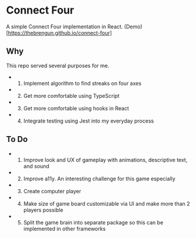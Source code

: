# Connect Four

A simple Connect Four implementation in React. (Demo)[https://thebrengun.github.io/connect-four]

## Why

This repo served several purposes for me.

  - 1. Implement algorithm to find streaks on four axes
  - 2. Get more comfortable using TypeScript
  - 3. Get more comfortable using hooks in React
  - 4. Integrate testing using Jest into my everyday process

## To Do

  - 1. Improve look and UX of gameplay with animations, descriptive text, and sound
  - 2. Improve a11y. An interesting challenge for this game especially
  - 3. Create computer player
  - 4. Make size of game board customizable via UI and make more than 2 players possible
  - 5. Split the game brain into separate package so this can be implemented in other frameworks